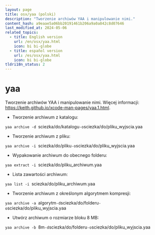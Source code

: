 ```yaml
---
layout: page
title: osx/yaa (polski)
description: "Tworzenie archiwów YAA i manipulowanie nimi."
content_hash: a9eaae5a06bb20191461b206a9a0a842c8d07646
last_modified_at: 2024-05-06
related_topics:
  - title: English version
    url: /en/osx/yaa.html
    icon: bi bi-globe
  - title: español version
    url: /es/osx/yaa.html
    icon: bi bi-globe
tldri18n_status: 2
---
```

# yaa

Tworzenie archiwów YAA i manipulowanie nimi.
Więcej informacji: <https://keith.github.io/xcode-man-pages/yaa.1.html>.

- Tworzenie archiwum z katalogu:

`yaa archive -d `<span class="tldr-var badge badge-pill bg-dark-lm bg-white-dm text-white-lm text-dark-dm font-weight-bold">sciezka/do/katalogu</span>` -o `<span class="tldr-var badge badge-pill bg-dark-lm bg-white-dm text-white-lm text-dark-dm font-weight-bold">sciezka/do/pliku_wyjscia.yaa</span>

- Tworzenie archiwum z pliku:

`yaa archive -i `<span class="tldr-var badge badge-pill bg-dark-lm bg-white-dm text-white-lm text-dark-dm font-weight-bold">sciezka/do/pliku</span>` -o `<span class="tldr-var badge badge-pill bg-dark-lm bg-white-dm text-white-lm text-dark-dm font-weight-bold">sciezka/do/pliku_wyjscia.yaa</span>

- Wypakowanie archiwum do obecnego folderu:

`yaa extract -i `<span class="tldr-var badge badge-pill bg-dark-lm bg-white-dm text-white-lm text-dark-dm font-weight-bold">sciezka/do/pliku_archiwum.yaa</span>

- Lista zawartości archiwum:

`yaa list -i `<span class="tldr-var badge badge-pill bg-dark-lm bg-white-dm text-white-lm text-dark-dm font-weight-bold">sciezka/do/pliku_archiwum.yaa</span>

- Tworzenie archiwum z określonym algorytmem kompresji:

`yaa archive -a `<span class="tldr-var badge badge-pill bg-dark-lm bg-white-dm text-white-lm text-dark-dm font-weight-bold">algorytm</span>` -d `<span class="tldr-var badge badge-pill bg-dark-lm bg-white-dm text-white-lm text-dark-dm font-weight-bold">sciezka/do/folderu</span>` -o `<span class="tldr-var badge badge-pill bg-dark-lm bg-white-dm text-white-lm text-dark-dm font-weight-bold">sciezka/do/pliku_wyjscia.yaa</span>

- Utwórz archiwum o rozmiarze bloku 8 MB:

`yaa archive -b `<span class="tldr-var badge badge-pill bg-dark-lm bg-white-dm text-white-lm text-dark-dm font-weight-bold">8m</span>` -d `<span class="tldr-var badge badge-pill bg-dark-lm bg-white-dm text-white-lm text-dark-dm font-weight-bold">sciezka/do/folderu</span>` -o `<span class="tldr-var badge badge-pill bg-dark-lm bg-white-dm text-white-lm text-dark-dm font-weight-bold">sciezka/do/pliku_wyjscia.yaa</span>
